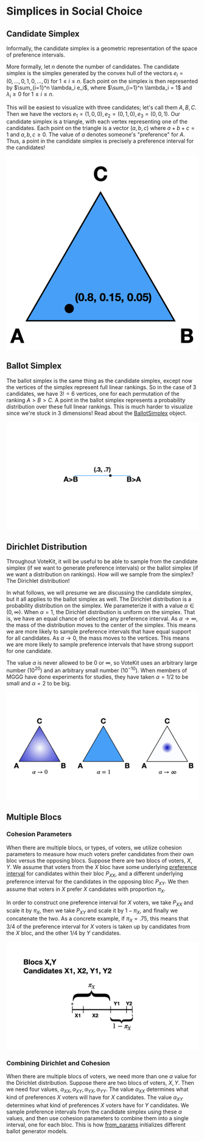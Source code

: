# Simplices in Social Choice

## Candidate Simplex

Informally, the candidate simplex is a geometric representation of the space of preference intervals. 

More formally, let $n$ denote the number of candidates. The candidate simplex is the simplex generated by the convex hull of the vectors $e_i = (0,\dots,0,1,0,\dots,0)$ for $1\le i\le n$. Each point on the simplex is then represented by $\sum_{i=1}^n \lambda_i e_i$, where $\sum_{i=1}^n \lambda_i = 1$ and $\lambda_i\ge 0$ for $1\le i\le n$.

This will be easiest to visualize with three candidates; let's call them $A,B,C$. Then we have the vectors $e_1 = (1,0,0), e_2 = (0,1,0), e_3 = (0,0,1)$. Our candidate simplex is a triangle, with each vertex representing one of the candidates. Each point on the triangle is a vector $(a,b,c)$ where $a+b+c=1$ and $a,b,c\ge 0$. The value of $a$ denotes someone's "preference" for $A$. Thus, a point in the candidate simplex is precisely a preference interval for the candidates!

![png](assets/candidate_simplex.png)

## Ballot Simplex

The ballot simplex is the same thing as the candidate simplex, except now the vertices of the simplex represent full linear rankings.
So in the case of 3 candidates, we have $3!=6$ vertices, one for each permutation of the ranking $A>B>C$.
A point in the ballot simplex represents a probability distribution over these full linear rankings.
This is much harder to visualize since we're stuck in 3 dimensions! Read about the [BallotSimplex](api.md#ballot-generators) object.

![png](assets/ballot_simplex.png)

## Dirichlet Distribution

Throughout VoteKit, it will be useful to be able to sample from the candidate simplex (if we want to generate preference intervals) or the ballot simplex (if we want a distribution on rankings). How will we sample from the simplex? The Dirichlet distribution! 

In what follows, we will presume we are discussing the candidate simplex, but it all applies to the ballot simplex as well. The Dirichlet distribution is a probability distribution on the simplex. We parameterize it with a value $\alpha \in (0,\infty)$. When $\alpha=1$, the Dirichlet distribution is uniform on the simplex. That is, we have an equal chance of selecting any preference interval. As $\alpha\to \infty$, the mass of the distribution moves to the center of the simplex. This means we are more likely to sample preference intervals that have equal support for all candidates. As $\alpha\to 0$, the mass moves to the vertices. This means we are more likely to sample preference intervals that have strong support for one candidate.

The value $\alpha$ is never allowed to be 0 or $\infty$, so VoteKit uses an arbitrary large number ($10^{20}$) and an arbitrary small number $(10^{-10})$. When members of MGGG have done experiments for studies, they have taken $\alpha = 1/2$ to be small and $\alpha = 2$ to be big.

![png](assets/dirichlet_distribution.png)

## Multiple Blocs

### Cohesion Parameters

When there are multiple blocs, or types, of voters, we utilize cohesion parameters to measure how much voters prefer candidates from their own bloc versus the opposing blocs. Suppose there are two blocs of voters, $X,Y$. We assume that voters from the $X$ bloc have some underlying [preference interval](SCR_preference_intervals.ipynb) for candidates within their bloc $P_{XX}$, and a different underlying preference interval for the candidates in the opposing bloc $P_{XY}$. We then assume that voters in $X$ prefer $X$ candidates with proportion $\pi_X$.

In order to construct one preference interval for $X$ voters, we take $P_{XX}$ and scale it by $\pi_X$, then we take $P_{XY}$ and scale it by $1-\pi_X$, and finally we concatenate the two. As a concrete example, if $\pi_X = .75$, this means that 3/4 of the preference interval for $X$ voters is taken up by candidates from the $X$ bloc, and the other 1/4 by $Y$ candidates.

![](assets/cohesion_parameters.png)

### Combining Dirichlet and Cohesion

When there are multiple blocs of voters, we need more than one $\alpha$ value for the Dirichlet distribution. Suppose there are two blocs of voters, $X,Y$. Then we need four values, $\alpha_{XX}, \alpha_{XY}, \alpha_{YX}, \alpha_{YY}$. The value $\alpha_{XX}$ determines what kind of preferences $X$ voters will have for $X$ candidates. The value $\alpha_{XY}$ determines what kind of preferences $X$ voters have for $Y$ candidates. We sample preference intervals from the candidate simplex using these $\alpha$ values, and then use cohesion parameters to combine them into a single interval, one for each bloc. This is how [from_params](api.md#ballot-generators) initializes different ballot generator models.


